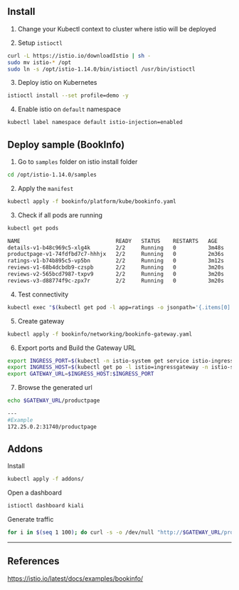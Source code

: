 ## Install

1. Change your Kubectl context to cluster where istio will be deployed

2. Setup `istioctl`
```bash
curl -L https://istio.io/downloadIstio | sh -
sudo mv istio-* /opt
sudo ln -s /opt/istio-1.14.0/bin/istioctl /usr/bin/istioctl
```

3. Deploy istio on Kubernetes
```bash
istioctl install --set profile=demo -y
```


4. Enable istio on `default` namespace
```bash
kubectl label namespace default istio-injection=enabled
```

## Deploy sample (BookInfo)
1. Go to `samples` folder on istio install folder
```bash
cd /opt/istio-1.14.0/samples
```

2. Apply the `manifest`
```bash
kubectl apply -f bookinfo/platform/kube/bookinfo.yaml 
```

3. Check if all pods are running
```bash
kubectl get pods

NAME                              READY   STATUS    RESTARTS   AGE
details-v1-b48c969c5-xlg4k        2/2     Running   0          3m48s
productpage-v1-74fdfbd7c7-hhhjx   2/2     Running   0          2m36s
ratings-v1-b74b895c5-vp5bn        2/2     Running   0          3m12s
reviews-v1-68b4dcbdb9-czspb       2/2     Running   0          3m20s
reviews-v2-565bcd7987-txpv9       2/2     Running   0          3m20s
reviews-v3-d88774f9c-zpx7r        2/2     Running   0          3m20s
```

4. Test connectivity
```bash
kubectl exec "$(kubectl get pod -l app=ratings -o jsonpath='{.items[0].metadata.name}')" -c ratings -- curl -sS productpage:9080/productpage | grep -o "<title>.*</title>"
```

5. Create gateway
```bash
kubectl apply -f bookinfo/networking/bookinfo-gateway.yaml 
```

6. Export ports and  Build the Gateway URL
```bash
export INGRESS_PORT=$(kubectl -n istio-system get service istio-ingressgateway -o jsonpath='{.spec.ports[?(@.name=="http2")].nodePort}')
export INGRESS_HOST=$(kubectl get po -l istio=ingressgateway -n istio-system -o jsonpath='{.items[0].status.hostIP}')
export GATEWAY_URL=$INGRESS_HOST:$INGRESS_PORT
```

7. Browse the generated url 
```bash
echo $GATEWAY_URL/productpage

---
#Example
172.25.0.2:31740/productpage
```

## Addons

Install
```bash
kubectl apply -f addons/
```

Open a dashboard
```bash
istioctl dashboard kiali
```

Generate traffic
```bash
for i in $(seq 1 100); do curl -s -o /dev/null "http://$GATEWAY_URL/productpage"; done
```

------------------
## References
<https://istio.io/latest/docs/examples/bookinfo/>